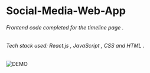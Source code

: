 # Social-Media-Web-App
###### Frontend code completed for the timeline page .
###### Tech stack used: React.js , JavaScript , CSS and HTML .
![DEMO](https://user-images.githubusercontent.com/89868832/153728336-da4b91be-a1e6-4c4b-a1e0-36161e574db3.png)
